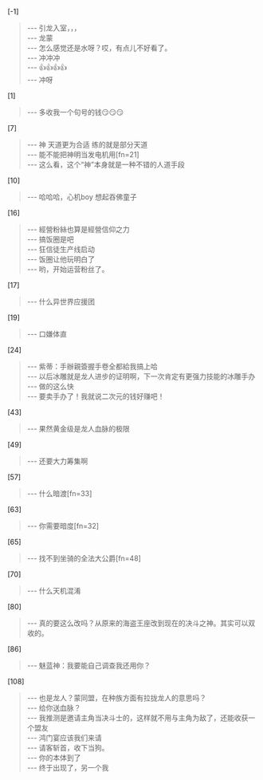
[-1] 
>--- 引龙入室，，，<br>
>--- 龙蒙<br>
>--- 怎么感觉还是水呀？哎，有点儿不好看了。<br>
>--- 冲冲冲<br>
>--- 👍👍👍👍<br>
>--- 冲呀<br>

[1] 
>--- 多收我一个句号的钱😏😏😏<br>

[7] 
>--- 神 天道更为合适 练的就是部分天道<br>
>--- 能不能把神明当发电机用[fn=21]<br>
>--- 这么看，这个“神”本身就是一种不错的人道手段<br>

[10] 
>--- 哈哈哈，心机boy
想起吞佛童子<br>

[16] 
>--- 經營粉絲也算是經營信仰之力<br>
>--- 搞饭圈是吧<br>
>--- 狂信徒生产线启动<br>
>--- 饭圈让他玩明白了<br>
>--- 哟，开始运营粉丝了。<br>

[17] 
>--- 什么异世界应援团<br>

[19] 
>--- 口嫌体直<br>

[24] 
>--- 紫蒂：手辦親簽握手卷全都給我搞上哈<br>
>--- 以后冰雕就是龙人进步的证明啊，下一次肯定有更强力技能的冰雕手办<br>
>--- 做的这么快<br>
>--- 要卖手办了！我就说二次元的钱好赚吧！<br>

[43] 
>--- 果然黄金级是龙人血脉的极限<br>

[49] 
>--- 还要大力筹集啊<br>

[57] 
>--- 什么暗渡[fn=33]<br>

[63] 
>--- 你需要暗度[fn=32]<br>

[65] 
>--- 找不到坐骑的全法大公爵[fn=48]<br>

[70] 
>--- 什么天机混淆<br>

[80] 
>--- 真的要这么改吗？从原来的海盗王座改到现在的决斗之神。其实可以双收的。<br>

[86] 
>--- 魅蓝神：我要能自己调查我还用你？<br>

[108] 
>--- 也是龙人？蒙同盟，在种族方面有拉拢龙人的意思吗？<br>
>--- 给你送血脉？<br>
>--- 我推测是邀请主角当决斗士的，这样就不用与主角为敌了，还能收获一个盟友<br>
>--- 鸿门宴应该我们来请<br>
>--- 请客斩首，收下当狗。<br>
>--- 你的本体到了<br>
>--- 终于出现了，另一个我<br>
